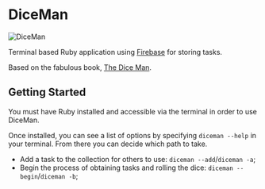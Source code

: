 DiceMan
=======

<img src="http://us.cdn2.123rf.com/168nwm/ivzfoto/ivzfoto0901/ivzfoto090100031/4231200-red-translucent-dice-isolated-on-white-background.jpg" alt="DiceMan" />

Terminal based Ruby application using <a href="https://www.firebase.com/" target="_blank">Firebase</a> for storing tasks.

Based on the fabulous book, <a href="http://www.amazon.co.uk/The-Dice-Man-Luke-Rhinehart/dp/0006513905/ref=sr_1_1?ie=UTF8&qid=1389916912&sr=8-1&keywords=diceman" target="_blank">The Dice Man</a>.

Getting Started
-------

You must have Ruby installed and accessible via the terminal in order to use DiceMan.

Once installed, you can see a list of options by specifying `diceman --help` in your terminal. From there you can decide which path to take.

* Add a task to the collection for others to use: `diceman --add`/`diceman -a`;
* Begin the process of obtaining tasks and rolling the dice: `diceman --begin`/`diceman -b`;